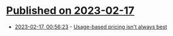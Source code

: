 # [Published on 2023-02-17](index.md)

* [2023-02-17, 00:56:23](https://news.ycombinator.com/item?id=34829190) - [Usage-based pricing isn&#x27;t always best](https://chrisreuter.me/2023-02-16-usage-pricing/)
